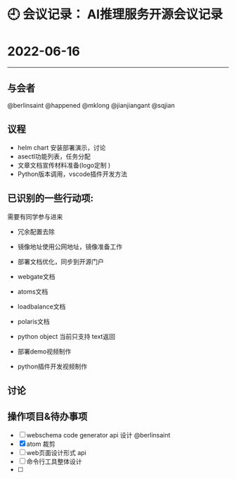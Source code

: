 
# 🕘 会议记录： AI推理服务开源会议记录

# 2022-06-16

****
## 与会者

@berlinsaint
@happened
@mklong
@jianjiangant
@sqjian


## 议程

- helm chart 安装部署演示，讨论
- asectl功能列表，任务分配
- 文章文档宣传材料准备(logo定制 )
- Python版本调用，vscode插件开发方法

## 已识别的一些行动项:

需要有同学参与进来

- 冗余配置去除
- 镜像地址使用公网地址，镜像准备工作
- 部署文档优化，同步到开源门户
- webgate文档
- atoms文档
- loadbalance文档
- polaris文档
- python object 当前只支持 text返回

- 部署demo视频制作
- python插件开发视频制作


## 讨论

## 操作项目&待办事项

- [ ] webschema code generator api 设计 @berlinsaint
- [x] atom 裁剪
- [ ] web页面设计形式 api
- [ ] 命令行工具整体设计
- [ ] 


